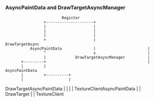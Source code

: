 ### AsyncPaintData and DrawTargetAsyncManager

                             Register
                     +---------------------+
                     |                     |
                     |                     |
                     |                     |
                     +                     |                DrawTargetAsync
               AsyncPaintData              |                       |
                     ^                     v                       |
                     |             DrawTargetAsyncManager          |
           +---------+                                             |
           |         |                                       AsyncPaintData
           |         +----------+
           |                    |
DrawTargetAsyncPaintData        |
           |                    |
           |       TextureClientAsyncPaintData
           |                    |
      DrawTarget                |
                                |
                           TextureClient
